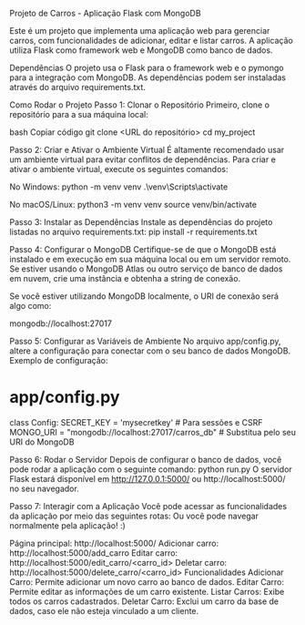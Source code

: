 Projeto de Carros - Aplicação Flask com MongoDB

Este é um projeto que implementa uma aplicação web para gerenciar carros, com funcionalidades de adicionar, editar e listar carros. A aplicação utiliza Flask como framework web e MongoDB como banco de dados.

Dependências
O projeto usa o Flask para o framework web e o pymongo para a integração com MongoDB. As dependências podem ser instaladas através do arquivo requirements.txt.


Como Rodar o Projeto
Passo 1: Clonar o Repositório
Primeiro, clone o repositório para a sua máquina local:

bash
Copiar código
git clone <URL do repositório>
cd my_project

Passo 2: Criar e Ativar o Ambiente Virtual
É altamente recomendado usar um ambiente virtual para evitar conflitos de dependências. Para criar e ativar o ambiente virtual, execute os seguintes comandos:

No Windows:
python -m venv venv
.\venv\Scripts\activate

No macOS/Linux:
python3 -m venv venv
source venv/bin/activate

Passo 3: Instalar as Dependências
Instale as dependências do projeto listadas no arquivo requirements.txt:
pip install -r requirements.txt

Passo 4: Configurar o MongoDB
Certifique-se de que o MongoDB está instalado e em execução em sua máquina local ou em um servidor remoto. Se estiver usando o MongoDB Atlas ou outro serviço de banco de dados em nuvem, crie uma instância e obtenha a string de conexão.

Se você estiver utilizando MongoDB localmente, o URI de conexão será algo como:

mongodb://localhost:27017

Passo 5: Configurar as Variáveis de Ambiente
No arquivo app/config.py, altere a configuração para conectar com o seu banco de dados MongoDB. Exemplo de configuração:


# app/config.py
class Config:
    SECRET_KEY = 'mysecretkey'  # Para sessões e CSRF
    MONGO_URI = "mongodb://localhost:27017/carros_db"  # Substitua pelo seu URI do MongoDB
    
Passo 6: Rodar o Servidor
Depois de configurar o banco de dados, você pode rodar a aplicação com o seguinte comando:
python run.py
O servidor Flask estará disponível em http://127.0.0.1:5000/ ou http://localhost:5000/ no seu navegador.

Passo 7: Interagir com a Aplicação
Você pode acessar as funcionalidades da aplicação por meio das seguintes rotas:
Ou você pode navegar normalmente pela aplicação! :)

Página principal: http://localhost:5000/
Adicionar carro: http://localhost:5000/add_carro
Editar carro: http://localhost:5000/edit_carro/<carro_id>
Deletar carro: http://localhost:5000/delete_carro/<carro_id>
Funcionalidades
Adicionar Carro: Permite adicionar um novo carro ao banco de dados.
Editar Carro: Permite editar as informações de um carro existente.
Listar Carros: Exibe todos os carros cadastrados.
Deletar Carro: Exclui um carro da base de dados, caso ele não esteja vinculado a um cliente.

